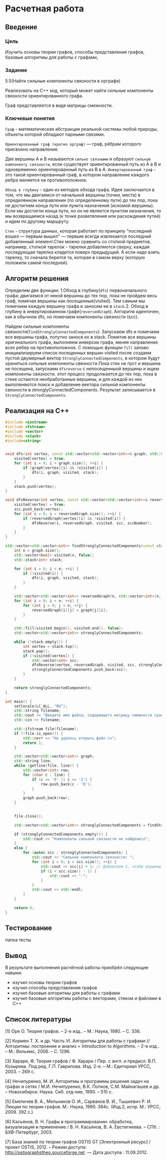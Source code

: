 # Расчетная работа 

## Введение

### Цель
Изучить основы теории графов, способы представления графов, базовые алгоритмы для работы с графами, 
### Задание
5.5(Найти сильные компоненты связности в орграфе)

Реализовать на C++ код, который может найти сильные компоненты связности ориентированного графа.

Граф представляется в виде матрицы смежности.

### Ключевые понятия
`Граф` - математическая абстракция реальной системы любой природы, объекты которой обладают парными связями.

`Ориентированный граф (кратко орграф)` —  граф, рёбрам которого присвоено направление.

Две вершины  A и B называются  `сильно связными` и образуют `сильную компоненту связности`, если существует ориентированный путь из A в B  и одновременно ориентированный путь из  B в A.
`Инвертированный граф` - это такой ориентированный граф, в котором направление каждого ребра меняется на противоположное.


`Обход в глубину` - один из методов обхода графа. Идея заключается в том, что мы двигаемся от начальной вершины (точки, места) в определенном направлении (по определенному пути) до тех пор, пока не достигнем конца пути или пункта назначения (искомой вершины). Если мы достигли конца пути, но он не является пунктом назначения, то мы возвращаемся назад (к точке разветвления или расхождения путей) и идем по другому маршруту.

`Стек` -  структура данных, которая работает по принципу "последний вошел — первым вышел" — первым всегда извлекается последний добавленный элемент.Стек можно сравнить со стопкой предметов, например, стопкой тарелок - тарелки добавляются сверху, каждая последующая тарелка кладется поверх предыдущей. А если надо взять тарелку, то сначала берется та, которая в самом верху (которую положили самой последней).


## Алгоритм решения
Определим две функции: 1.Обход в глубину(`dfs`) первоначального графа: двигаемся от некой вершины до тех пор, пока не пройдем весь граф, помечая вершины как посещенные(visited). Тем самым мы помечаем каждую вершину графа и заносим ее в `stack`.2. Обход в глубину в инвертированном графе(`reversedGraph`). Алгоритм идентичен, как в обычном dfs, но помечаем компоненты связности (scc).

Найдем сильные компоненты связности(`findStronglyConnectedComponents`): Запускаем dfs и помечаем все вершины графа, попутно занося их в stack. Пометив все вершины оригинального графа, выполняем инверсии графа, меняя направление всех ребер на противоположное. С помощью функции `fill` заново инициализируем список посещенных вершин visited после создаем пустой двумерный вектор `StronglyConnectedComponents`, в котором будут храниться сильные компоненты связности.Пока стек не пуст и вершина не посещена, запускаем `dfsreverse` с непосещенныой вершины и ищем компоненты связности. этот процесс продолжается до тех пор, пока в стеке остаются необработанные вершины, и для каждой из них выполяняются поиск и добавление вектора сильной компоненты связности в stronglyConnectedComponents. Результат записывается в `StronglyConnectedComponents`.





## Реализация на C++
```c++
#include <iostream>
#include <fstream>
#include <vector>
#include <stack>
#include<string>


void dfs(int vertex, const std::vector<std::vector<int>>& graph, std::vector<bool>& visited, std::stack<int>& stack) {
    visited[vertex] = true;
    for (int i = 0; i < graph.size(); ++i) {
        if (graph[vertex][i] && !visited[i]) {
            dfs(i, graph, visited, stack);
        }
    }
    stack.push(vertex);
}

void dfsReverse(int vertex, const std::vector<std::vector<int>>& reversedGraph, std::vector<bool>& visited, std::vector<int>& scc, int sccNumber) {
    visited[vertex] = true;
    scc.push_back(vertex);
    for (int i = 0; i < reversedGraph.size(); ++i) {
        if (reversedGraph[vertex][i] && !visited[i]) {
            dfsReverse(i, reversedGraph, visited, scc, sccNumber);
        }
    }
}

std::vector<std::vector<int>> findStronglyConnectedComponents(const std::vector<std::vector<int>>& graph) {
    int n = graph.size();
    std::vector<bool> visited(n, false);
    std::stack<int> stack;

    for (int i = 0; i < n; ++i) {
        if (!visited[i]) {
            dfs(i, graph, visited, stack);
        }
    }

    std::vector<std::vector<int>> reversedGraph(n, std::vector<int>(n, 0));
    for (int i = 0; i < n; ++i) {
        for (int j = 0; j < n; ++j) {
            reversedGraph[i][j] = graph[j][i];
        }
    }

    std::fill(visited.begin(), visited.end(), false);
    std::vector<std::vector<int>> stronglyConnectedComponents;

    while (!stack.empty()) {
        int vertex = stack.top();
        stack.pop();
        if (!visited[vertex]) {
            std::vector<int> scc;
            dfsReverse(vertex, reversedGraph, visited, scc, stronglyConnectedComponents.size());
            stronglyConnectedComponents.push_back(scc);
        }
    }

    return stronglyConnectedComponents;
}

int main() {
    setlocale(LC_ALL, "RU");
    std::string filename;
    std::cout << "Введите имя файла, содержащего матрицу смежности графа: ";
    std::cin >> filename;

    std::ifstream file(filename);
    if (!file.is_open()) {
        std::cerr << "Не удалось открыть файл.\n";
        return 1;
    }

    std::vector<std::vector<int>> graph;
    std::string line;
    while (getline(file, line)) {
        std::vector<int> row;
        for (char c : line) {
            if (c == '0' || c == '1') {
                row.push_back(c - '0');
            }
        }
        graph.push_back(row);
    }
    

    file.close();

    std::vector<std::vector<int>> stronglyConnectedComponents = findStronglyConnectedComponents(graph);

    if (stronglyConnectedComponents.empty()) {
        std::cout << "Компоненты сильной связности не найдены\n";
    }
    else {
        for (auto& scc : stronglyConnectedComponents) {
            std::cout << "Сильная компонента связности: ";
            for (int i = 0; i < scc.size(); ++i) {
                std::cout << scc[i] + 1; // Добавляем 1, чтобы вершины были нумерованы с 1, а не с 0
                if (i < scc.size() - 1) {
                    std::cout << "-";
                }
            }
            std::cout << std::endl;
        }
    }

    return 0;
}

```

## Тестирование
папка тесты

## Вывод
 
В результате выполнения расчётной работы приобрёл следующие навыки:
- изучил основы теории графов
- изучил способы представления графов
- изучил базовые алгоритмы для работы с графами
- изучил базовые алгоритмы работы с векторами, стеком и файлами в C++

## Список литературы
[1] Оре О. Теория графов. – 2-е изд.. – М.: Наука, 1980. – С. 336.

[2] Кормен Т. Х. и др. Часть VI. Алгоритмы для работы с графами // Алгоритмы: построение
и анализ = Introduction to Algorithms. – 2-е изд.. – М.: Вильямс, 2006. – С. 1296.

[3] Харари, Ф. Теория графов / Ф. Харари / Пер. с англ. и предисл. В.П. Козырева. Под ред.
Г.П. Гаврилова. Изд. 2-е. – М.: Едиториал УРСС, 2003. – 269 с.

[4] Нечипуренко, М. И. Алгоритмы и программы решения задач на графах и сетях / М.И.
Нечипуренко, В.К. Попков, С.М. Майнагашев и др. – Новосибирск: Наука. Сиб. отд-ние,
1990. – 515 с.

[5] Емеличев В. А., Мельников О. И., Сарванов В. И., Тышкевич Р. И. Лекции по теории
графов. М.: Наука, 1990. 384с. (Изд.2, испр. М.: УРСС, 2009. 392 с.)

[6] Касьянов, В. Н. Графы в программировании: обработка, визуализация и применение / В.
Н. Касьянов, В. А. Евстигнеева. – СПб. : БХВ-Петербург, 2003.

[7] База знаний по теории графов OSTIS GT [Электронный ресурс] / проект OSTIS, 2012. –
Режим доступа: http://ostisgraphstheo.sourceforge.net. — Дата доступа : 11.09.2012.
